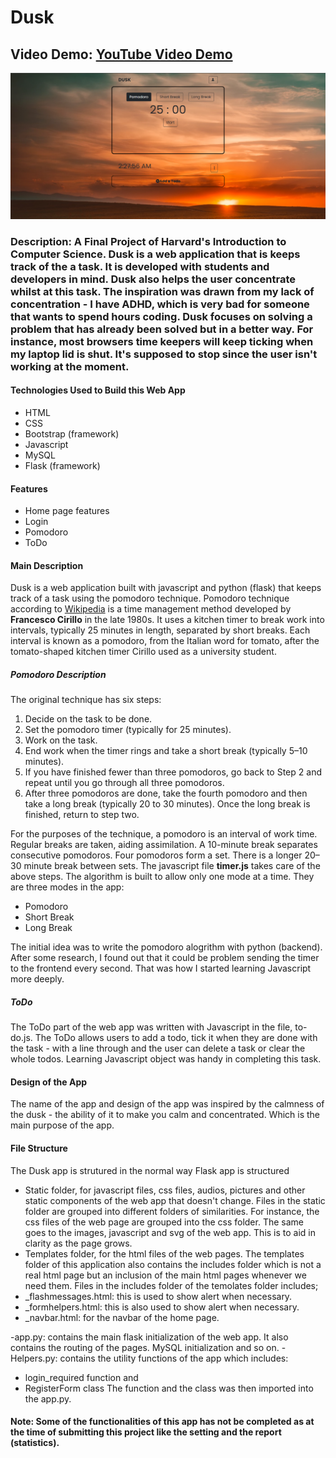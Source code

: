 # Dusk
## Video Demo:  [YouTube Video Demo](https://youtu.be/-q_uHMsHPoY)

![](mypomodoro.png)

### Description: A Final Project of Harvard's Introduction to Computer Science. Dusk is a web application that is keeps track of the a task. It is developed with students and developers in mind. Dusk also helps the user concentrate whilst at this task. The inspiration was drawn from my lack of concentration - I have ADHD, which is very bad for someone that wants to spend hours coding. Dusk focuses on solving a problem that has already been solved but in a better way. For instance, most browsers time keepers will keep ticking when my laptop lid is shut. It's supposed to stop since the user isn't working at the moment.
#### Technologies Used to Build this Web App
  - HTML
  - CSS 
  - Bootstrap (framework)
  - Javascript
  - MySQL
  - Flask (framework)
#### Features
  - Home page features
  - Login
  - Pomodoro
  - ToDo
#### Main Description
  Dusk is a web application built with javascript and python (flask) that keeps track of a task using the pomodoro technique. Pomodoro technique according to [Wikipedia](https://en.wikipedia.org/wiki/Pomodoro_Technique) is a time management method developed by **Francesco Cirillo** in the late 1980s. It uses a kitchen timer to break work into intervals, typically 25 minutes in length, separated by short breaks. Each interval is known as a pomodoro, from the Italian word for tomato, after the tomato-shaped kitchen timer Cirillo used as a university student.
##### Pomodoro Description
  The original technique has six steps:
  1. Decide on the task to be done.
  2. Set the pomodoro timer (typically for 25 minutes).
  3. Work on the task.
  4. End work when the timer rings and take a short break (typically 5–10 minutes).
  5. If you have finished fewer than three pomodoros, go back to Step 2 and repeat until you go through all three pomodoros.
  6. After three pomodoros are done, take the fourth pomodoro and then take a long break (typically 20 to 30 minutes). Once the long break is finished, return to step two.
  
For the purposes of the technique, a pomodoro is an interval of work time.
Regular breaks are taken, aiding assimilation. A 10-minute break separates consecutive pomodoros. Four pomodoros form a set. There is a longer 20–30 minute break between sets.
  The javascript file **timer.js** takes care of the above steps. The algorithm is built to allow only one mode at a time. They are three modes in the app:
  - Pomodoro
  - Short Break
  - Long Break
  
  The initial idea was to write the pomodoro alogrithm with python (backend). After some research, I found out that it could be problem sending the timer to the frontend every second. That was how I started learning Javascript more deeply.
  
##### ToDo
  The ToDo part of the web app was written with Javascript in the file, to-do.js.
  The ToDo allows users to add a todo, tick it when they are done with the task - with a line through and the user can delete a task or clear the whole todos.
  Learning Javascript object was handy in completing this task.
#### Design of the App
  The name of the app and design of the app was inspired by the calmness of the dusk - the ability of it to make you calm and concentrated. Which is the main purpose of the app.
  
#### File Structure
  The Dusk app is strutured in the normal way Flask app is structured 
  - Static folder, for javascript files, css files, audios, pictures and other static components of the web app that doesn't change. Files in the static folder are grouped into different folders of similarities. For instance, the css files of the web page are grouped into the css folder. The same goes to the images, javascript and svg of the web app. This is to aid in clarity as the page grows.
  - Templates folder, for the html files of the web pages. The templates folder of this application also contains the includes folder which is not a real html page but an inclusion of the main html pages whenever we need them. Files in the includes folder of the temolates folder includes; 
  - _flashmessages.html: this is used to show alert when necessary.
  - _formhelpers.html: this is also used to show alert when necessary.
  - _navbar.html: for the navbar of the home page.
 
  -app.py: contains the main flask initialization of the web app. It also contains the routing of the pages. MySQL initialization and so on.
  -Helpers.py: contains the utility functions of the app which includes: 
  - login_required function and 
  - RegisterForm class
The function and the class was then imported into the app.py.
  
#### Note: Some of the functionalities of this app has not be completed as at the time of submitting this project like the setting and the report (statistics).

